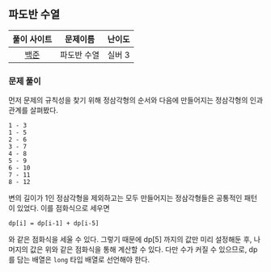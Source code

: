 ## 파도반 수열

|풀이 사이트|문제이름|난이도|
|:---:|:---:|:---:|
|[백준](https://www.acmicpc.net/problem/9461)|파도반 수열|실버 3|

### 문제 풀이
먼저 문제의 규칙성을 찾기 위해 정삼각형의 순서와 다음에 만들어지는 정삼각형의 인과관계를 살펴봤다.

```
1 - 3
1 - 5
2 - 6 
3 - 7
4 - 8
5 - 9
6 - 10
7 - 11
8 - 12
```

변의 길이가 1인 정삼각형을 제외하고는 모두 만들어지는 정삼각형들은 공통적인 패턴이 있었다. 이를 점화식으로 세우면

```
dp[i] = dp[i-1] + dp[i-5]
```

와 같은 점화식을 세울 수 있다. 그렇기 때문에 dp[5] 까지의 값만 미리 설정해둔 후, 나머지의 값은 위와 같은 점화식을 통해 계산할 수 있다. 다만 수가 커질 수 있으므로, dp를 담는 배열은 `long` 타입 배열로 선언해야 한다.